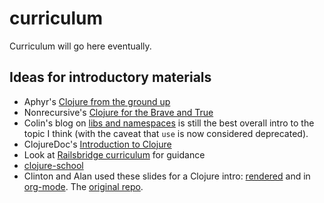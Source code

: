 curriculum
==========

Curriculum will go here eventually.


Ideas for introductory materials
--------------------------------

* Aphyr's [Clojure from the ground up](http://aphyr.com/posts/302-clojure-from-the-ground-up-basic-types)
* Nonrecursive's [Clojure for the Brave and True](http://www.braveclojure.com/)
* Colin's blog on [libs and namespaces](http://blog.8thlight.com/colin-jones/2010/12/05/clojure-libs-and-namespaces-require-use-import-and-ns.html) is still the best overall intro to the topic I think (with the caveat that `use` is now considered deprecated).
* ClojureDoc's [Introduction to Clojure](http://clojure-doc.org/articles/tutorials/introduction.html)
* Look at [Railsbridge curriculum](http://docs.railsbridge.org/docs/) for guidance
* [clojure-school](https://github.com/likely/clojure-school)
* Clinton and Alan used these slides for a Clojure intro: [rendered](http://cndreisbach.github.io/clojure-tutorial/org/) and in [org-mode](https://github.com/cndreisbach/clojure-tutorial/tree/master/src/org). The [original repo](https://github.com/cndreisbach/clojure-tutorial).




